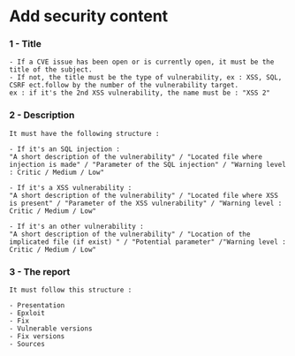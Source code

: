 # Add security content

### 1 - Title

    - If a CVE issue has been open or is currently open, it must be the title of the subject.
    - If not, the title must be the type of vulnerability, ex : XSS, SQL, CSRF ect.follow by the number of the vulnerability target.
    ex : if it's the 2nd XSS vulnerability, the name must be : "XSS 2"

### 2 - Description

    It must have the following structure :

    - If it's an SQL injection :
    "A short description of the vulnerability" / "Located file where injection is made" / "Parameter of the SQL injection" / "Warning level : Critic / Medium / Low"

    - If it's a XSS vulnerability :
    "A short description of the vulnerability" / "Located file where XSS is present" / "Parameter of the XSS vulnerability" / "Warning level : Critic / Medium / Low"

    - If it's an other vulnerability :
    "A short description of the vulnerability" / "Location of the implicated file (if exist) " / "Potential parameter" /"Warning level : Critic / Medium / Low"

### 3 - The report

    It must follow this structure :

    - Presentation
    - Epxloit
    - Fix
    - Vulnerable versions
    - Fix versions
    - Sources

